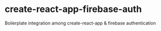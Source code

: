 # create-react-app-firebase-auth
Boilerplate integration among create-react-app &amp; firebase authentication
